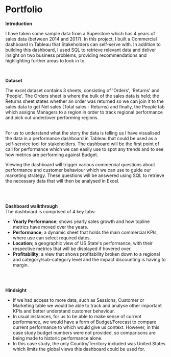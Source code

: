 # Portfolio
**Introduction**

I have taken some sample data from a Superstore which has 4 years of sales data (between 2014 and 2017).
In this project, I built a Commercial dashboard in Tableau that Stakeholders can self-serve with.
In addition to building this dashboard, I used SQL to retrieve relevant data and deliver insight on two business problems, providing recommendations and highlighting further areas to look in to.

<br>

**Dataset**

The excel dataset contains 3 sheets, consisting of 'Orders', 'Returns' and 'People'.
The Orders sheet is where the bulk of the sales data is held;
the Returns sheet states whether an order was returned so we can join it to the sales data to get Net sales (Total sales - Returns)
and finally, the People tab which assigns Managers to a region in order to track regional performance and pick out under/over performing regions.
<br>
<br>

For us to understand what the story the data is telling us I have visualised the data in a performance dashboard in Tableau that could be used as a self-service tool for stakeholders.
The dashboard will be the first point of call for performance which we can easily use to spot any trends and to see how metrics are performing against Budget.



Viewing the dashboard will trigger various commercial questions about performance and customer behaviour which we can use to guide our marketing strategy. These questions will be answered using SQL to retrieve the necessary data that will then be analysed in Excel.

<br>
<br>

**Dashboard walkthrough**
<br>
The dashboard is comprised of 4 key tabs:

- **Yearly Performance**; shows yearly sales growth and how topline metrics have moved over the years.
- **Performance**; a dynamic sheet that holds the main commercial KPIs, where use can select required dates.
- **Location**; a geographic view of US State's performance, with their respective metrics that will be displayed if hovered over.
- **Profitability**; a view that shows profitability broken down to a regional and category/sub-category level and the impact discounting is having to margin.

<br>
<br>

**Hindsight**
<br>
- If we had access to more data, such as Sessions, Customer or Marketing table we would be able to track and analyse other important KPIs and better understand customer behaviour.
- In usual instances, for us to be able to make sense of current performance, we would have a form of Budget/Forecast to compare current performance to which would give us context.
However, in this case study budget numbers were not provided, so comparisons are being made to historic performance alone.
- In this case study, the only Country/Territory included was United States which limits the global views this dashboard could be used for.
